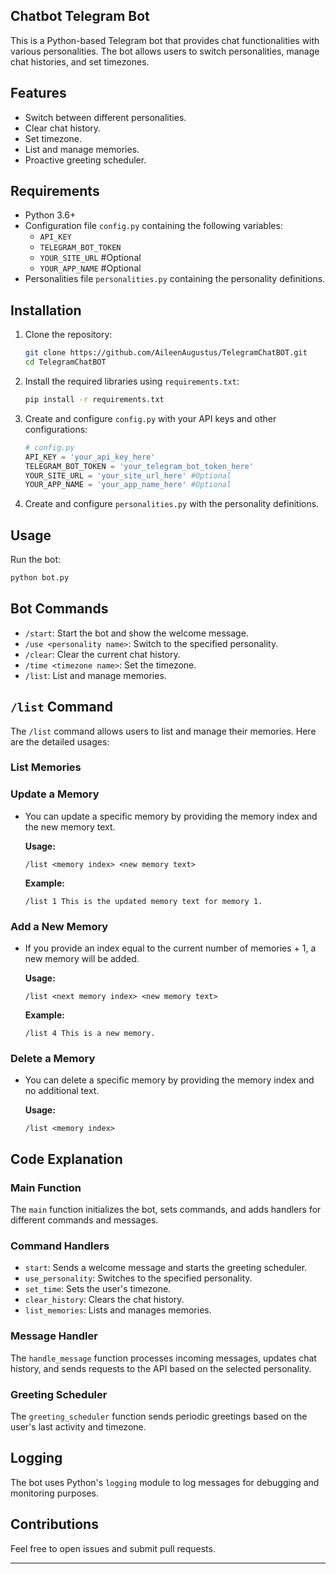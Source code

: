 ## Chatbot Telegram Bot

This is a Python-based Telegram bot that provides chat functionalities with various personalities. The bot allows users to switch personalities, manage chat histories, and set timezones.

## Features

- Switch between different personalities.
- Clear chat history.
- Set timezone.
- List and manage memories.
- Proactive greeting scheduler.

## Requirements

- Python 3.6+
- Configuration file `config.py` containing the following variables:
  - `API_KEY`
  - `TELEGRAM_BOT_TOKEN`
  - `YOUR_SITE_URL` #Optional
  - `YOUR_APP_NAME` #Optional
- Personalities file `personalities.py` containing the personality definitions.

## Installation

1. Clone the repository:

    ```bash
   git clone https://github.com/AileenAugustus/TelegramChatBOT.git
   cd TelegramChatBOT

    ```

2. Install the required libraries using `requirements.txt`:

    ```bash
    pip install -r requirements.txt
    ```

3. Create and configure `config.py` with your API keys and other configurations:

    ```python
    # config.py
    API_KEY = 'your_api_key_here'
    TELEGRAM_BOT_TOKEN = 'your_telegram_bot_token_here'
    YOUR_SITE_URL = 'your_site_url_here' #Optional
    YOUR_APP_NAME = 'your_app_name_here' #Optional
    ```

4. Create and configure `personalities.py` with the personality definitions.

## Usage

Run the bot:

```bash
python bot.py
```

## Bot Commands

- `/start`: Start the bot and show the welcome message.
- `/use <personality name>`: Switch to the specified personality.
- `/clear`: Clear the current chat history.
- `/time <timezone name>`: Set the timezone.
- `/list`: List and manage memories.

## `/list` Command

The `/list` command allows users to list and manage their memories. Here are the detailed usages:

### List Memories

### Update a Memory

- You can update a specific memory by providing the memory index and the new memory text.
  
  **Usage:**
  
  ```plaintext
  /list <memory index> <new memory text>
  ```

  **Example:**
  
  ```plaintext
  /list 1 This is the updated memory text for memory 1.
  ```
  
### Add a New Memory

- If you provide an index equal to the current number of memories + 1, a new memory will be added.
  
  **Usage:**
  
  ```plaintext
  /list <next memory index> <new memory text>
  ```

  **Example:**
  
  ```plaintext
  /list 4 This is a new memory.
  ```
  
### Delete a Memory

- You can delete a specific memory by providing the memory index and no additional text.
  
  **Usage:**
  
  ```plaintext
  /list <memory index>
  ```
  
## Code Explanation

### Main Function

The `main` function initializes the bot, sets commands, and adds handlers for different commands and messages.

### Command Handlers

- `start`: Sends a welcome message and starts the greeting scheduler.
- `use_personality`: Switches to the specified personality.
- `set_time`: Sets the user's timezone.
- `clear_history`: Clears the chat history.
- `list_memories`: Lists and manages memories.

### Message Handler

The `handle_message` function processes incoming messages, updates chat history, and sends requests to the API based on the selected personality.

### Greeting Scheduler

The `greeting_scheduler` function sends periodic greetings based on the user's last activity and timezone.

## Logging

The bot uses Python's `logging` module to log messages for debugging and monitoring purposes.

## Contributions

Feel free to open issues and submit pull requests.

---
